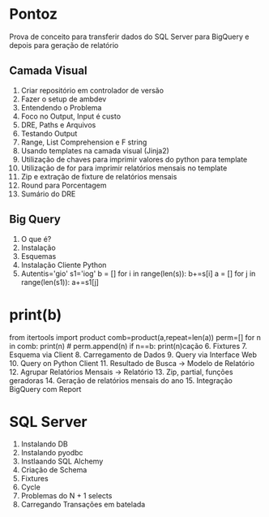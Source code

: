 # Pontoz

Prova de conceito para transferir dados do SQL Server para BigQuery e depois para geração de relatório

## Camada Visual

1. Criar repositório em controlador de versão
2. Fazer o setup de ambdev
3. Entendendo o Problema
4. Foco no Output, Input é custo
5. DRE, Paths e Arquivos
6. Testando Output
7. Range, List Comprehension e F string
8. Usando templates na camada visual (Jinja2)
9. Utilização de chaves para imprimir valores do python para template
10. Utilização de for para imprimir relatórios mensais no template
11. Zip e extração de fixture de relatórios mensais
12. Round para Porcentagem
13. Sumário do DRE


## Big Query

1. O que é?
2. Instalação
3. Esquemas
4. Instalação Cliente Python
5. Autentis='gio'
s1='iog'
b = []
for i in range(len(s)):
    b+=s[i]
a = []
for j in range(len(s1)):
    a+=s1[j]

# print(b)
from itertools import product
comb=product(a,repeat=len(a))
perm=[]
for n in comb:
    print(n)
    # perm.append(n)
    if n==b:
        print(n)cação
6. Fixtures
7. Esquema via Client
8. Carregamento de Dados
9. Query via Interface Web
10. Query on Python Client
11. Resultado de Busca -> Modelo de Relatório
12. Agrupar Relatórios Mensais -> Relatório
13. Zip, partial, funções geradoras
14. Geração de relatórios mensais do ano
15. Integração BigQuery com Report

# SQL Server

1. Instalando DB
2. Instalando pyodbc
3. Instlaando SQL Alchemy
4. Criação de Schema
5. Fixtures
6. Cycle
7. Problemas do N + 1 selects
8. Carregando Transações em batelada